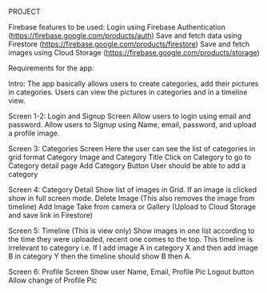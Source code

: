 
PROJECT

Firebase features to be used:
Login using Firebase Authentication (https://firebase.google.com/products/auth)
Save and fetch data using Firestore (https://firebase.google.com/products/firestore)
Save and fetch images using Cloud Storage (https://firebase.google.com/products/storage)

Requirements for the app:

Intro: The app basically allows users to create categories, add their pictures in categories. Users can view the pictures in categories and in a timeline view.

Screen 1-2: Login and  Signup Screen
Allow users to login using email and password.
Allow users to Signup using Name, email, password, and upload a profile image.

Screen 3: Categories Screen
Here the user can see the list of categories in grid format
Category Image and Category Title
Click on Category to go to Category detail page
Add Category Button
User should be able to add a category 

Screen 4: Category Detail
Show list of images in Grid.
If an image is clicked show in full screen mode.
Delete Image (This also removes the image from timeline)
Add Image 
Take from camera or Gallery (Upload to Cloud Storage and save link in Firestore)

Screen 5: Timeline (This is view only)
Show images in one list according to the time they were uploaded, recent one comes to the top.
This timeline is irrelevant to category i.e. If I add image A in category X and then add image B in category Y then the timeline should show B then A.

Screen 6: Profile Screen
Show user Name,  Email, Profile Pic
Logout button
Allow change of Profile Pic
